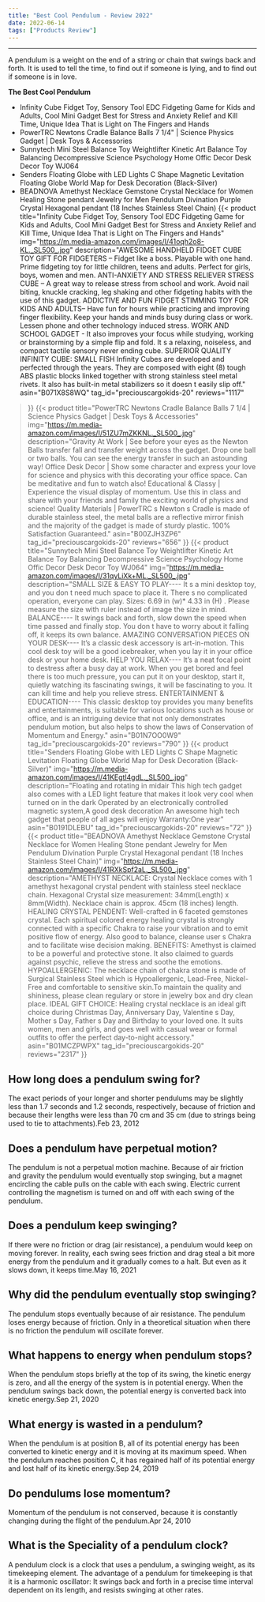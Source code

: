 ```yaml
---
title: "Best Cool Pendulum - Review 2022"
date: 2022-06-14
tags: ["Products Review"]
---
```


---


A pendulum is a weight on the end of a string or chain that swings back and forth. It is used to tell the time, to find out if someone is lying, and to find out if someone is in love.

**The Best Cool Pendulum**
* Infinity Cube Fidget Toy, Sensory Tool EDC Fidgeting Game for Kids and Adults, Cool Mini Gadget Best for Stress and Anxiety Relief and Kill Time, Unique Idea That is Light on The Fingers and Hands
* PowerTRC Newtons Cradle Balance Balls 7 1/4" | Science Physics Gadget | Desk Toys & Accessories
* Sunnytech Mini Steel Balance Toy Weightlifter Kinetic Art Balance Toy Balancing Decompressive Science Psychology Home Offic Decor Desk Decor Toy WJ064
* Senders Floating Globe with LED Lights C Shape Magnetic Levitation Floating Globe World Map for Desk Decoration (Black-Silver)
* BEADNOVA Amethyst Necklace Gemstone Crystal Necklace for Women Healing Stone pendant Jewelry for Men Pendulum Divination Purple Crystal Hexagonal pendant (18 Inches Stainless Steel Chain)
{{< product 
title="Infinity Cube Fidget Toy, Sensory Tool EDC Fidgeting Game for Kids and Adults, Cool Mini Gadget Best for Stress and Anxiety Relief and Kill Time, Unique Idea That is Light on The Fingers and Hands"
img="https://m.media-amazon.com/images/I/41oqh2o8-KL._SL500_.jpg"
description="AWESOME HANDHELD FIDGET CUBE TOY GIFT FOR FIDGETERS – Fidget like a boss. Playable with one hand. Prime fidgeting toy for little children, teens and adults. Perfect for girls, boys, women and men. ANTI-ANXIETY AND STRESS RELIEVER STRESS CUBE – A great way to release stress from school and work. Avoid nail biting, knuckle cracking, leg shaking and other fidgeting habits with the use of this gadget. ADDICTIVE AND FUN FIDGET STIMMING TOY FOR KIDS AND ADULTS– Have fun for hours while practicing and improving finger flexibility. Keep your hands and minds busy during class or work. Lessen phone and other technology induced stress. WORK AND SCHOOL GADGET - It also improves your focus while studying, working or brainstorming by a simple flip and fold. It s a relaxing, noiseless, and compact tactile sensory never ending cube. SUPERIOR QUALITY INFINITY CUBE: SMALL FISH Infinity Cubes are developed and perfected through the years. They are composed with eight (8) tough ABS plastic blocks linked together with strong stainless steel metal rivets. It also has built-in metal stabilizers so it doesn t easily slip off."
asin="B071X8S8WQ"
tag_id="preciouscargokids-20"
reviews="1117"
>}} 
{{< product 
title="PowerTRC Newtons Cradle Balance Balls 7 1/4  | Science Physics Gadget | Desk Toys & Accessories"
img="https://m.media-amazon.com/images/I/51ZU7mZKKNL._SL500_.jpg"
description="Gravity At Work | See before your eyes as the Newton Balls transfer fall and transfer weight across the gadget. Drop one ball or two balls. You can see the energy transfer in such an astounding way! Office Desk Decor | Show some character and express your love for science and physics with this decorating your office space. Can be meditative and fun to watch also! Educational & Classy | Experience the visual display of momentum. Use this in class and share with your friends and family the exciting world of physics and science! Quality Materials | PowerTRC s Newton s Cradle is made of durable stainless steel, the metal balls are a reflective mirror finish and the majority of the gadget is made of sturdy plastic. 100% Satisfaction Guaranteed."
asin="B00ZJH3ZP6"
tag_id="preciouscargokids-20"
reviews="656"
>}} 
{{< product 
title="Sunnytech Mini Steel Balance Toy Weightlifter Kinetic Art Balance Toy Balancing Decompressive Science Psychology Home Offic Decor Desk Decor Toy WJ064"
img="https://m.media-amazon.com/images/I/31qyLiXk+ML._SL500_.jpg"
description="SMALL SIZE & EASY TO PLAY---- It s a mini desktop toy, and you don t need much space to place it. There s no complicated operation, everyone can play. Sizes: 6.69 in (w)* 4.33 in (H) . Please measure the size with ruler instead of image the size in mind. BALANCE---- It swings back and forth, slow down the speed when time passed and finally stop. You don t have to worry about it falling off, it keeps its own balance. AMAZING CONVERSATION PIECES ON YOUR DESK---- It’s a classic desk accessory is art-in-motion. This cool desk toy will be a good icebreaker, when you lay it in your office desk or your home desk. HELP YOU RELAX---- It’s a neat focal point to destress after a busy day at work. When you get bored and feel there is too much pressure, you can put it on your desktop, start it, quietly watching its fascinating swings, it will be fascinating to you. It can kill time and help you relieve stress. ENTERTAINMENT & EDUCATION---- This classic desktop toy provides you many benefits and entertainments, is suitable for various locations such as house or office, and is an intriguing device that not only demonstrates pendulum motion, but also helps to show the laws of Conservation of Momentum and Energy."
asin="B01N7OO0W9"
tag_id="preciouscargokids-20"
reviews="790"
>}} 
{{< product 
title="Senders Floating Globe with LED Lights C Shape Magnetic Levitation Floating Globe World Map for Desk Decoration (Black-Silver)"
img="https://m.media-amazon.com/images/I/41KEgtl4gdL._SL500_.jpg"
description="Floating and rotating in midair This high tech gadget also comes with a LED light feature that makes it look very cool when turned on in the dark Operated by an electronically controlled magnetic system,A good desk decoration An awesome high tech gadget that people of all ages will enjoy Warranty:One year"
asin="B0191DLEBU"
tag_id="preciouscargokids-20"
reviews="72"
>}} 
{{< product 
title="BEADNOVA Amethyst Necklace Gemstone Crystal Necklace for Women Healing Stone pendant Jewelry for Men Pendulum Divination Purple Crystal Hexagonal pendant (18 Inches Stainless Steel Chain)"
img="https://m.media-amazon.com/images/I/41RXkSpf2aL._SL500_.jpg"
description="AMETHYST NECKLACE: Crystal Necklace comes with 1 amethyst hexagonal crystal pendent with stainless steel necklace chain. Hexagonal Crystal size measurement: 34mm(Length) x 8mm(Width). Necklace chain is approx. 45cm (18 inches) length. HEALING CRYSTAL PENDENT: Well-crafted in 6 faceted gemstones crystal. Each spiritual colored energy healing crystal is strongly connected with a specific Chakra to raise your vibration and to emit positive flow of energy. Also good to balance, cleanse user s Chakra and to facilitate wise decision making. BENEFITS: Amethyst is claimed to be a powerful and protective stone. It also claimed to guards against psychic, relieve the stress and soothe the emotions. HYPOALLERGENIC: The necklace chain of chakra stone is made of Surgical Stainless Steel which is Hypoallergenic, Lead-Free, Nickel-Free and comfortable to sensitive skin.To maintain the quality and shininess, please clean regulary or store in jewelry box and dry clean place. IDEAL GIFT CHOICE: Healing crystal necklace is an ideal gift choice during Christmas Day, Anniversary Day, Valentine s Day, Mother s Day, Father s Day and Birthday to your loved one. It suits women, men and girls, and goes well with casual wear or formal outfits to offer the perfect day-to-night accessory."
asin="B01MCZPWPX"
tag_id="preciouscargokids-20"
reviews="2317"
>}} 
## How long does a pendulum swing for?
The exact periods of your longer and shorter pendulums may be slightly less than 1.7 seconds and 1.2 seconds, respectively, because of friction and because their lengths were less than 70 cm and 35 cm (due to strings being used to tie to attachments).Feb 23, 2012

## Does a pendulum have perpetual motion?
The pendulum is not a perpetual motion machine. Because of air friction and gravity the pendulum would eventually stop swinging, but a magnet encircling the cable pulls on the cable with each swing. Electric current controlling the magnetism is turned on and off with each swing of the pendulum.

## Does a pendulum keep swinging?
If there were no friction or drag (air resistance), a pendulum would keep on moving forever. In reality, each swing sees friction and drag steal a bit more energy from the pendulum and it gradually comes to a halt. But even as it slows down, it keeps time.May 16, 2021

## Why did the pendulum eventually stop swinging?
The pendulum stops eventually because of air resistance. The pendulum loses energy because of friction. Only in a theoretical situation when there is no friction the pendulum will oscillate forever.

## What happens to energy when pendulum stops?
When the pendulum stops briefly at the top of its swing, the kinetic energy is zero, and all the energy of the system is in potential energy. When the pendulum swings back down, the potential energy is converted back into kinetic energy.Sep 21, 2020

## What energy is wasted in a pendulum?
When the pendulum is at position B, all of its potential energy has been converted to kinetic energy and it is moving at its maximum speed. When the pendulum reaches position C, it has regained half of its potential energy and lost half of its kinetic energy.Sep 24, 2019

## Do pendulums lose momentum?
Momentum of the pendulum is not conserved, because it is constantly changing during the flight of the pendulum.Apr 24, 2010

## What is the Speciality of a pendulum clock?
A pendulum clock is a clock that uses a pendulum, a swinging weight, as its timekeeping element. The advantage of a pendulum for timekeeping is that it is a harmonic oscillator: It swings back and forth in a precise time interval dependent on its length, and resists swinging at other rates.

